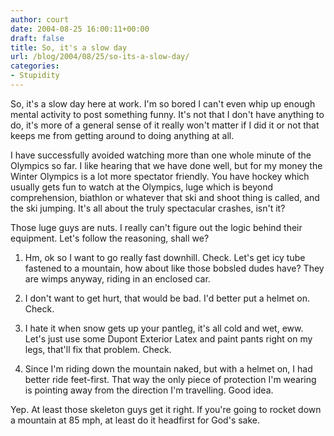 ```yaml
---
author: court
date: 2004-08-25 16:00:11+00:00
draft: false
title: So, it's a slow day
url: /blog/2004/08/25/so-its-a-slow-day/
categories:
- Stupidity
---
```


So, it's a slow day here at work.  I'm so bored I can't even whip up enough mental activity to post something funny.  It's not that I don't have anything to do, it's more of a general sense of it really won't matter if I did it or not that keeps me from getting around to doing anything at all.




I have successfully avoided watching more than one whole minute of the Olympics so far.  I like hearing that we have done well, but for my money the Winter Olympics is a lot more spectator friendly.  You have hockey which usually gets fun to watch at the Olympics, luge which is beyond comprehension, biathlon or whatever that ski and shoot thing is called, and the ski jumping.  It's all about the truly spectacular crashes, isn't it? 




Those luge guys are nuts.  I really can't figure out the logic behind their equipment.  Let's follow the reasoning, shall we?




1. Hm, ok so I want to go really fast downhill.  Check.  Let's get icy tube fastened to a mountain, how about like those bobsled dudes have?  They are wimps anyway, riding in an enclosed car.  

2. I don't want to get hurt, that would be bad.  I'd better put a helmet on.  Check.  

3. I hate it when snow gets up your pantleg, it's all cold and wet, eww.  Let's just use some Dupont Exterior Latex and paint pants right on my legs, that'll fix that problem.  Check.  

4. Since I'm riding down the mountain naked, but with a helmet on, I had better ride feet-first.  That way the only piece of protection I'm wearing is pointing away from the direction I'm travelling.  Good idea.




Yep.  At least those skeleton guys get it right.  If you're going to rocket down a mountain at 85 mph, at least do it headfirst for God's sake.




